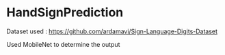 # HandSignPrediction

Dataset used : https://github.com/ardamavi/Sign-Language-Digits-Dataset

Used MobileNet to determine the output
